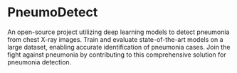 # PneumoDetect
An open-source project utilizing deep learning models to detect pneumonia from chest X-ray images. Train and evaluate state-of-the-art models on a large dataset, enabling accurate identification of pneumonia cases. Join the fight against pneumonia by contributing to this comprehensive solution for pneumonia detection.
